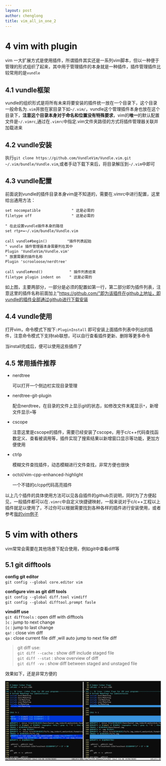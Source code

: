 ```yaml
---  
layout: post  
author: chenglong  
title: vim_all_in_one_2  
---  
```


# 4 vim with plugin  

vim 一大扩展方式是使用插件，所谓插件其实还是一系列vim脚本，但以一种便于管理的形式组织了起来，其中用于管理插件的本身就是一种插件，插件管理插件比较常用的是`vundle`  

## 4.1 vundle框架  

vundle的组织形式是将所有未来将要安装的插件统一放在一个目录下，这个目录一般命名为`.vim`并放在家目录下如`~/.vim/`，vundle这个管理插件本身也放在这个目录下，**注意这个目录本身对于命名和位置没有特殊要求**，vim的**唯一**的默认配置文件是`~/.vimrc`,通过在`.vimrc`中指定.vim文件夹路径的方式将插件管理器关联并加载进来  

## 4.2 vundle安装  

执行`git clone https://github.com/VundleVim/Vundle.vim.git ~/.vim/bundle/Vundle.vim`,或者手动下载下来后，将目录解压到`~/.vim`中即可  

## 4.3 vundle配置  

前面说到vundle的插件目录本身vim是不知道的，需要在.vimrc中进行配置，这里给出通用方法：  

```shell  
set nocompatible              " 这是必需的  
filetype off                  " 这是必需的  

" 在此设置vundle插件本身的路径  
set rtp+=~/.vim/bundle/Vundle.vim  

call vundle#begin()			"插件列表起始  
" vundle 插件管理器本身需要列在其中  
Plugin 'VundleVim/Vundle.vim'  
" 放置需要的插件名称  
Plugin 'scrooloose/nerdtree'  

call vundle#end()            " 插件列表结束  
filetype plugin indent on    " 这是必需的  

```  



如上图，主要两部分，一部分是必须的配置如第一行，第二部分即为插件列表，注意这里的插件名称前面加上"https://github.com/"即为该插件在github上地址，即vundle的插件全部通过github进行下载安装  

## 4.4 vundle使用  

打开vim，命令模式下按下`:PluginInstall` 即可安装上面插件列表中列出的插件，注意命令模式下支持tab联想，可以自行查看插件更新、删除等更多命令  

当install完成后，便可以使用这些插件了  



## 4.5 常用插件推荐  

- nerdtree  

  可以打开一个侧边栏实现目录管理  

- nerdtree-git-plugin  

  配合nerdtree，在目录的文件上显示git的状态，如修改文件末尾显示`*`，新增文件显示`+`等  

- cscope  

  注意这里是cscope的插件，需要已经安装了cscope，用于c/c++代码查找函数定义、查看被调用等，插件实现了搜索结果以新增窗口显示等功能，更加方便使用  

- ctrlp  

  模糊文件查找插件，动态模糊进行文件查找，非常方便也很快  

- octol/vim-cpp-enhanced-highlight  

  一个不错的c/cpp代码高亮插件  

以上几个插件的具体使用方法可以见各自插件的github页说明，同时为了方便起见，一般插件都可以在`.vimrc`中自定义快捷键映射，一般来说对于c/c++工程以上插件就足以使用了，不过你可以根据需要找到各种各样的插件进行安装使用，或者参考[我的vim例子](https://github.com/cheng3100/myvim/)  



# 5 vim with others  

vim常常会需要在其他场景下配合使用，例如git中查看diff等  

## 5.1 git difftools  
**config git editor**  
`git config --global core.editor vim`  

**configure vim as git diff tools**  
`git config --global diff.tool vimdiff`  
`git config --global difftool.prompt fasle`  

**vimdiff use**  
`git difftools` : open diff with difftools  
`]c` : jump to next change  
`[c` : jump to last change  
`qa!` : close vim diff  
`qa` : close current file diff ,will auto jump to next file diff  

> git diff use:  
> `git diff --cache` : show diff include staged file  
> `git diff --stat`  : show overview of diff  
> `git diff -vv` : show diff between staged and unstaged file  

效果如下，还是非常方便的  

![image-20200519210746252](/pic/vim/image-20200519210746252.png)  
